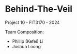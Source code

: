 # Behind-The-Veil

Project 10 - FIT3170 - 2024

Team Composition:

- Phillip (Kefei) Li
- Joshua Loong
